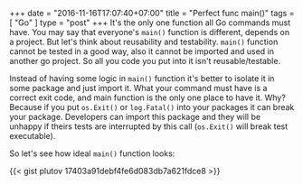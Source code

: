 +++
date = "2016-11-16T17:07:40+07:00"
title = "Perfect func main()"
tags = [ "Go" ]
type = "post"
+++
It's the only one function all Go commands must have. You may say that everyone's `main()` function is different, depends on a project. But let's think about reusability and testability. `main()` function cannot be tested in a good way, also it cannot be imported and used in another go project. So all you code you put into it isn't reusable/testable.

Instead of having some logic in `main()` function it's better to isolate it in some package and just import it. What your command must have is a correct exit code, and main function is the only one place to have it. Why? Because if you put `os.Exit()` or `log.Fatal()` into your packages it can break your package. Developers can import this package and they will be unhappy if theirs tests are interrupted by this call (`os.Exit()` will break test executable).

So let's see how ideal `main()` function looks:

{{< gist plutov 17403a91debf4fe6d083db7a621fdce8 >}}
